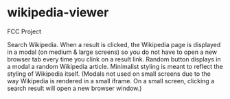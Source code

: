 # wikipedia-viewer
FCC Project

Search Wikipedia.  When a result is clicked, the Wikipedia page is displayed  in a modal (on medium & large screens) so you do not have to open a new browser tab every time you clink on a result link. Random button displays in a modal a random Wikipedia article. Minimalist styling is meant to reflect the styling of Wikipedia itself. (Modals not used on small screens due to the way Wikipedia is rendered in a small iframe. On a small screen, clicking a search result will open a new browser window.)


